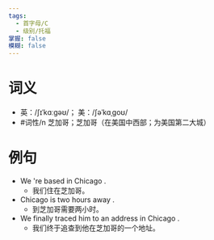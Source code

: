 ```yaml
---
tags:
  - 首字母/C
  - 级别/托福
掌握: false
模糊: false
---
```

# 词义
- 英：/ʃɪˈkɑːgəʊ/； 美：/ʃəˈkɑˌgoʊ/
- #词性/n  芝加哥；芝加哥（在美国中西部；为美国第二大城）
# 例句
- We 're based in Chicago .
	- 我们住在芝加哥。
- Chicago is two hours away .
	- 到芝加哥需要两小时。
- We finally traced him to an address in Chicago .
	- 我们终于追查到他在芝加哥的一个地址。
